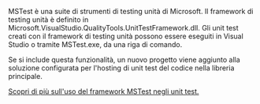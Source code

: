 ﻿MSTest è una suite di strumenti di testing unità di Microsoft. Il framework di testing unità è definito in Microsoft.VisualStudio.QualityTools.UnitTestFramework.dll. Gli unit test creati con il framework di testing unità possono essere eseguiti in Visual Studio o tramite MSTest.exe, da una riga di comando. 

Se si include questa funzionalità, un nuovo progetto viene aggiunto alla soluzione configurata per l'hosting di unit test del codice nella libreria principale.

[Scopri di più sull'uso del framework MSTest negli unit test.](https://docs.microsoft.com/visualstudio/test/using-microsoft-visualstudio-testtools-unittesting-members-in-unit-tests?view=vs-2017)
